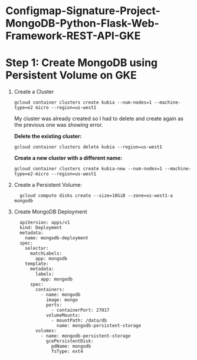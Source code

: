 # Configmap-Signature-Project-MongoDB-Python-Flask-Web-Framework-REST-API-GKE
# Step 1: Create MongoDB using Persistent Volume on GKE
1. Create a Cluster
   
       gcloud container clusters create kubia --num-nodes=1 --machine-type=e2 micro --region=us-west1

   My cluster was already created so I had to delete and create again as the previous one was showing error.

   **Delete the existing cluster:**

       gcloud container clusters delete kubia --region=us-west1
   
   **Create a new cluster with a different name:**

       gcloud container clusters create kubia-new --num-nodes=1 --machine-type=e2-micro --region=us-west1

2. Create a Persistent Volume:

         gcloud compute disks create --size=10GiB --zone=us-west1-a mongodb

3. Create MongoDB Deployment
   

         apiVersion: apps/v1
         kind: Deployment
         metadata:
           name: mongodb-deployment
         spec:
           selector:
             matchLabels:
               app: mongodb
           template:
             metadata:
               labels:
                 app: mongodb
             spec:
               containers:
                 - name: mongodb
                   image: mongo
                   ports:
                     - containerPort: 27017
                   volumeMounts:
                     - mountPath: /data/db
                       name: mongodb-persistent-storage
               volumes:
                 - name: mongodb-persistent-storage
                   gcePersistentDisk:
                     pdName: mongodb
                     fsType: ext4

  



       





